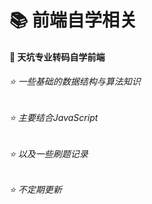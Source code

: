# 📚 前端自学相关

#### 📝 天坑专业转码自学前端

###### ⭐️ 一些基础的数据结构与算法知识

###### ⭐️ 主要结合JavaScript

###### ⭐️ 以及一些刷题记录

###### ⭐️ 不定期更新